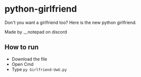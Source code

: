 # python-girlfriend

Don't you want a girlfriend too?
Here is the new python girlfriend.

Made by ._.notepad on discord


## How to run

* Download the file
* Open Cmd
* Type `py Girlfriend-UwU.py`
